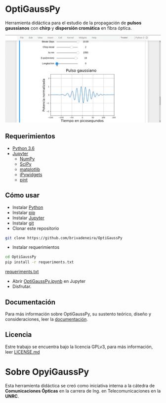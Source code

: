 # OptiGaussPy

Herramienta didáctica para el estudio de la propagación de **pulsos gaussianos** con **chirp** y **dispersión cromática** en fibra óptica.

![pulso](https://github.com/brivadeneira/OptiGaussPy/blob/master/img/pulso.gif)

## Requerimientos

* [Python 3.6](https://www.python.org/downloads/release/python-360/)
* [Jupyter](https://jupyter.org/)
    * [NumPy](http://www.numpy.org/)
    * [SciPy](https://www.scipy.org/)
    * [matplotlib](https://matplotlib.org/)
    * [iPywidgets](https://ipywidgets.readthedocs.io/en/latest/)
    * [pint](https://pint.readthedocs.io/en/latest/)

## Cómo usar

* Instalar [Python](https://www.python.org/downloads/)
* Instalar [pip](https://pip.pypa.io/en/stable/installing/#do-i-need-to-install-pip)
* Instalar [Jupyter](https://jupyter.org/install)
* Instalar [git](https://git-scm.com/downloads)
* Clonar este repositorio
```bash
git clone https://github.com/brivadeneira/OptiGaussPy
```

* Instalar requerimientos
```bash
cd OptiGaussPy
pip install -r requeriments.txt
```
[requeriments.txt](https://github.com/brivadeneira/OptiGaussPy/blob/master/requeriments.txt)
* Abrir [OptiGaussPy.ipynb]() en Jupyter
* Disfrutar.

## Documentación

Para más información sobre OptiGaussPy, su sustento teórico, diseño y consideraciones, leer la [documentación](https://github.com/brivadeneira/OptiGaussPy/blob/master/doc.md).

## Licencia

Estre trabajo se encuentra bajo la licencia GPLv3, para más información, leer [LICENSE.md](https://github.com/brivadeneira/OptiGaussPy/blob/master/LICENSE)

# Sobre OpyiGaussPy

Esta herramienta didáctica se creó como iniciativa interna a la cátedra de **Comunicaciones Ópticas** en la carrera de Ing. en Telecomunicaciones en la **UNRC**.